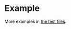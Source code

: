 # Example

More examples in [the test files](https://github.com/{repository}/tree/master/test/src).
